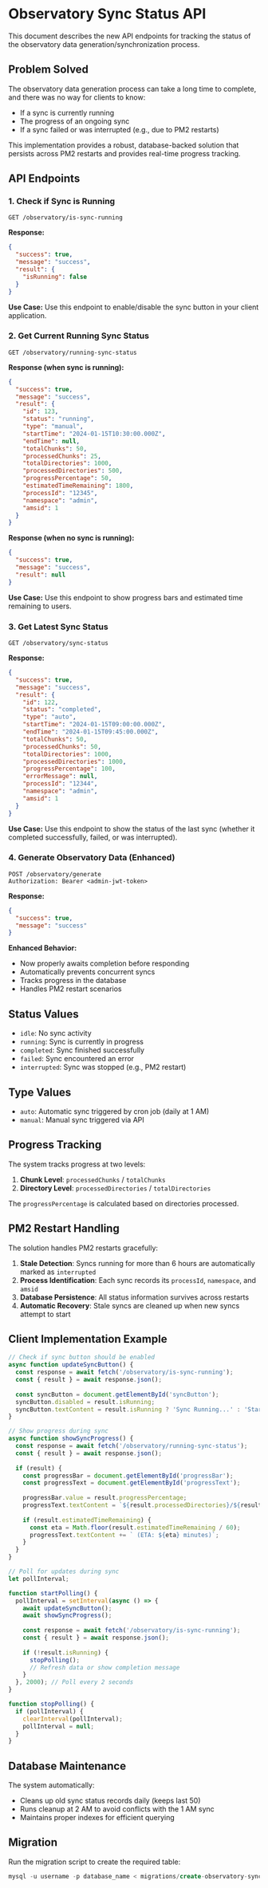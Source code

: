 # Observatory Sync Status API

This document describes the new API endpoints for tracking the status of the observatory data generation/synchronization process.

## Problem Solved

The observatory data generation process can take a long time to complete, and there was no way for clients to know:
- If a sync is currently running
- The progress of an ongoing sync  
- If a sync failed or was interrupted (e.g., due to PM2 restarts)

This implementation provides a robust, database-backed solution that persists across PM2 restarts and provides real-time progress tracking.

## API Endpoints

### 1. Check if Sync is Running
```
GET /observatory/is-sync-running
```

**Response:**
```json
{
  "success": true,
  "message": "success",
  "result": {
    "isRunning": false
  }
}
```

**Use Case:** Use this endpoint to enable/disable the sync button in your client application.

### 2. Get Current Running Sync Status
```
GET /observatory/running-sync-status
```

**Response (when sync is running):**
```json
{
  "success": true,
  "message": "success", 
  "result": {
    "id": 123,
    "status": "running",
    "type": "manual",
    "startTime": "2024-01-15T10:30:00.000Z",
    "endTime": null,
    "totalChunks": 50,
    "processedChunks": 25,
    "totalDirectories": 1000,
    "processedDirectories": 500,
    "progressPercentage": 50,
    "estimatedTimeRemaining": 1800,
    "processId": "12345",
    "namespace": "admin",
    "amsid": 1
  }
}
```

**Response (when no sync is running):**
```json
{
  "success": true,
  "message": "success",
  "result": null
}
```

**Use Case:** Use this endpoint to show progress bars and estimated time remaining to users.

### 3. Get Latest Sync Status
```
GET /observatory/sync-status
```

**Response:**
```json
{
  "success": true,
  "message": "success",
  "result": {
    "id": 122,
    "status": "completed",
    "type": "auto", 
    "startTime": "2024-01-15T09:00:00.000Z",
    "endTime": "2024-01-15T09:45:00.000Z",
    "totalChunks": 50,
    "processedChunks": 50,
    "totalDirectories": 1000,
    "processedDirectories": 1000,
    "progressPercentage": 100,
    "errorMessage": null,
    "processId": "12344",
    "namespace": "admin",
    "amsid": 1
  }
}
```

**Use Case:** Use this endpoint to show the status of the last sync (whether it completed successfully, failed, or was interrupted).

### 4. Generate Observatory Data (Enhanced)
```
POST /observatory/generate
Authorization: Bearer <admin-jwt-token>
```

**Response:**
```json
{
  "success": true,
  "message": "success"
}
```

**Enhanced Behavior:**
- Now properly awaits completion before responding
- Automatically prevents concurrent syncs 
- Tracks progress in the database
- Handles PM2 restart scenarios

## Status Values

- `idle`: No sync activity
- `running`: Sync is currently in progress
- `completed`: Sync finished successfully
- `failed`: Sync encountered an error
- `interrupted`: Sync was stopped (e.g., PM2 restart)

## Type Values

- `auto`: Automatic sync triggered by cron job (daily at 1 AM)
- `manual`: Manual sync triggered via API

## Progress Tracking

The system tracks progress at two levels:

1. **Chunk Level**: `processedChunks` / `totalChunks`
2. **Directory Level**: `processedDirectories` / `totalDirectories`

The `progressPercentage` is calculated based on directories processed.

## PM2 Restart Handling

The solution handles PM2 restarts gracefully:

1. **Stale Detection**: Syncs running for more than 6 hours are automatically marked as `interrupted`
2. **Process Identification**: Each sync records its `processId`, `namespace`, and `amsid`
3. **Database Persistence**: All status information survives across restarts
4. **Automatic Recovery**: Stale syncs are cleaned up when new syncs attempt to start

## Client Implementation Example

```javascript
// Check if sync button should be enabled
async function updateSyncButton() {
  const response = await fetch('/observatory/is-sync-running');
  const { result } = await response.json();
  
  const syncButton = document.getElementById('syncButton');
  syncButton.disabled = result.isRunning;
  syncButton.textContent = result.isRunning ? 'Sync Running...' : 'Start Sync';
}

// Show progress during sync
async function showSyncProgress() {
  const response = await fetch('/observatory/running-sync-status');
  const { result } = await response.json();
  
  if (result) {
    const progressBar = document.getElementById('progressBar');
    const progressText = document.getElementById('progressText');
    
    progressBar.value = result.progressPercentage;
    progressText.textContent = `${result.processedDirectories}/${result.totalDirectories} directories processed`;
    
    if (result.estimatedTimeRemaining) {
      const eta = Math.floor(result.estimatedTimeRemaining / 60);
      progressText.textContent += ` (ETA: ${eta} minutes)`;
    }
  }
}

// Poll for updates during sync
let pollInterval;

function startPolling() {
  pollInterval = setInterval(async () => {
    await updateSyncButton();
    await showSyncProgress();
    
    const response = await fetch('/observatory/is-sync-running');
    const { result } = await response.json();
    
    if (!result.isRunning) {
      stopPolling();
      // Refresh data or show completion message
    }
  }, 2000); // Poll every 2 seconds
}

function stopPolling() {
  if (pollInterval) {
    clearInterval(pollInterval);
    pollInterval = null;
  }
}
```

## Database Maintenance

The system automatically:
- Cleans up old sync status records daily (keeps last 50)
- Runs cleanup at 2 AM to avoid conflicts with the 1 AM sync
- Maintains proper indexes for efficient querying

## Migration

Run the migration script to create the required table:

```sql
mysql -u username -p database_name < migrations/create-observatory-sync-status.sql
```